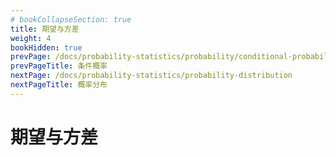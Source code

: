 ```yaml
---
# bookCollapseSection: true
title: 期望与方差
weight: 4
bookHidden: true
prevPage: /docs/probability-statistics/probability/conditional-probability
prevPageTitle: 条件概率
nextPage: /docs/probability-statistics/probability-distribution
nextPageTitle: 概率分布
---
```


# 期望与方差


